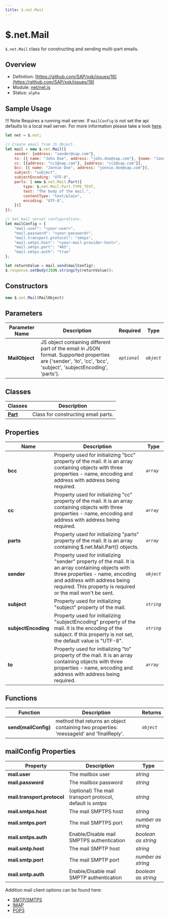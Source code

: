 ```yaml
---
title: $.net.Mail
---
```


$.net.Mail
===

`$.net.Mail` class for constructing and sending multi-part emails.

## Overview

- Definition: [https://github.com/SAP/xsk/issues/19](https://github.com/SAP/xsk/issues/19)
- Module: [net/net.js](https://github.com/SAP/xsk/tree/main/modules/api/api-xsjs/src/main/resources/META-INF/dirigible/xsk/net/net.js)
- Status: `alpha`

## Sample Usage 

!!! Note
	Requires a running mail server. If `mailConfig` is not set the api defaults to a local mail server.
	For more information please take a look [here](https://blogs.sap.com/2020/02/05/sending-e-mails-with-the-eclipse-dirigible-mail-api/).

```javascript
let net = $.net;

// Create email from JS Object.
let mail = new $.net.Mail({
    sender: {address: "sender@sap.com"},
    to: [{ name: "John Doe", address: "john.doe@sap.com"}, {name: "Jane Doe", address: "jane.doe@sap.com"}],
    cc: [{address: "cc1@sap.com"}, {address: "cc2@sap.com"}],
    bcc: [{ name: "Jonnie Doe", address: "jonnie.doe@sap.com"}],
    subject: "subject",
    subjectEncoding: "UTF-8",
    parts: [ new $.net.Mail.Part({
        type: $.net.Mail.Part.TYPE_TEXT,
        text: "The body of the mail.",
        contentType: "text/plain",
        encoding: "UTF-8",
    })]
});

// Set mail server configurations.
let mailConfig = {
    "mail.user": "<your-user>",
    "mail.password": "<your-password>",
    "mail.transport.protocol": "smtps",
    "mail.smtps.host": "<your-mail-provider-host>",
    "mail.smtps.port": "465",
    "mail.smtps.auth": "true"
};

let returnValue = mail.send(mailConfig);
$.response.setBody(JSON.stringify(returnValue));
```

## Constructors

```javascript
new $.net.Mail(MailObject)
```

## Parameters

| Parameter Name | Description                                                                                                                                                     | Required     | Type       |
|----------------|-----------------------------------------------------------------------------------------------------------------------------------------------------------------|--------------|------------|
| **MailObject** | JS object containing different part of the email in JSON format. Supported properties are {'sender', 'to', 'cc', 'bcc', 'subject', 'subjectEncoding', 'parts'}. | _`optional`_ | _`object`_ |

## Classes


| Classes      | Description                                           |
|--------------|-------------------------------------------------------|
| **[Part](../net/net.Mail.Part.md)** | Class for constructing email parts. | 

## Properties


| Name                | Description                                            | Type   |
|---------------------|--------------------------------------------------------|--------|
| **bcc**             | Property used for initializing "bcc" property of the mail. It is an array containing objects with three properties - name, encoding and address with address being required.| _`array`_  |
| **cc**              | Property used for initializing "cc" property of the mail. It is an array containing objects with three properties - name, encoding and address with address being required. | _`array`_  |
| **parts**           | Property used for initializing "parts" property of the mail. It is an array containing $.net.Mail.Part() objects. | _`array`_  |
| **sender**          | Property used for initializing "sender" property of the mail. It is an array containing objects with three properties - name, encoding and address with address being required. This property is required or the mail won't be sent.| _`object`_ |
| **subject**         | Property used for initializing "subject" property of the mail. | _`string`_ |
| **subjectEncoding** | Property used for initializing "subjectEncoding" property of the mail. It is the encoding of the subject. If this property is not set, the default value is "UTF-8". | _`string`_ |
| **to**              | Property used for initializing "to" property of the mail. It is an array containing objects with three properties - name, encoding and address with address being required.| _`array`_  |

## Functions


| Function     | Description                                                                                                                |  Returns     |
|--------------|----------------------------------------------------------------------------------------------------------------------------| -------------|
| **send(mailConfig)**   | method that returns an object containing two properties: 'messageId' and 'finalReply'.|  _`object`_  |

## mailConfig Properties

Property     | Description | Type
------------ | ----------- | --------
**mail.user**   | The mailbox user | *string*
**mail.password**   | The mailbox password | *string*
**mail.transport.protocol**   | (optional) The mail transport protocol, default is *smtps* | *string*
**mail.smtps.host**   | The mail SMPTPS host | *string*
**mail.smtps.port**   | The mail SMPTPS port | *number as string*
**mail.smtps.auth**   | Enable/Disable mail SMPTPS authentication | *boolean as string*
**mail.smtp.host**   | The mail SMPTP host | *string*
**mail.smtp.port**   | The mail SMPTP port | *number as string*
**mail.smtp.auth**   | Enable/Disable mail SMPTP authentication | *boolean as string*

Addition mail client options can be found here:
- [SMTP/SMTPS](https://javaee.github.io/javamail/docs/api/com/sun/mail/smtp/package-summary.html)
- [IMAP](https://javaee.github.io/javamail/docs/api/com/sun/mail/imap/package-summary.html)
- [POP3](https://javaee.github.io/javamail/docs/api/com/sun/mail/pop3/package-summary.html)
